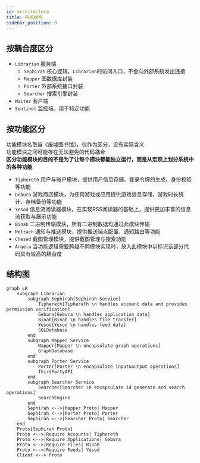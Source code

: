 ```yaml
---
id: architecture
title: 系统结构
sidebar_position: 0
---
```


## 按耦合度区分

- `Librarian` 服务端
  - `Sephirah` 核心逻辑，`Librarian`的访问入口，不会向外部系统发出连接
  - `Mapper` 图数据库封装
  - `Porter` 外部系统接口封装
  - `Searcher` 搜索引擎封装
- `Waiter` 客户端
- `Sentinel` 监控端，用于特定功能

## 按功能区分

功能模块名取自《废墟图书馆》，仅作为区分，没有实际含义  
功能模块之间可能存在无法避免的代码耦合  
**区分功能模块的目的不是为了让每个模块都能独立运行，而是从宏观上划分系统中的各种功能**

- `Tiphereth` 用户与账户模块，提供用户信息存储、登录令牌的生成、身份校验等功能
- `Gebura` 游戏商店模块，为任何游戏或应用提供游戏信息存储、游戏时长统计、存档备份等功能
- `Yesod` 信息流阅读器模块，在实现RSS阅读器的基础上，提供更加丰富的信息流获取与展示功能
- `Binah` 二进制传输模块，所有二进制数据均通过此模块传输
- `Netzach` 通知与推送模块，提供推送端点配置，通知路由等功能
- `Chesed` 截图管理模块，提供截图管理与搜索功能
- `Angela` 当功能逻辑需要跨越不同模块实现时，放入此模块中以标识该部分代码具有较高的耦合度

## 结构图

```mermaid
graph LR
    subgraph Librarian
        subgraph Sephirah[Sephirah Service]
            Tiphereth[Tiphereth \n handles account data and provides permission verification]
            Gebura[Gebura \n handles application data]
            Binah[Binah \n handles file transfer]
            Yesod[Yesod \n handles feed data]
            SQLDatabase
        end
        subgraph Mapper Service
            Mapper[Mapper \n encapsulate graph operations]
            GraphDatabase
        end
        subgraph Porter Service
            Porter[Porter \n encapsulate input&output operations]
            ThirdPartyAPI
        end
        subgraph Searcher Service
            Searcher[Searcher \n encapsulate id generate and search operations]
            SearchEngine
        end
        Sephirah <-->|Mapper Proto| Mapper
        Sephirah <-->|Porter Proto| Porter
        Sephirah <-->|Searcher Proto| Searcher
    end
    Proto[Sephirah Proto]
    Proto <-->|Require Accounts| Tiphereth
    Proto <-->|Require Applications| Gebura
    Proto <-->|Require Files| Binah
    Proto <-->|Require Feeds| Yesod
    Client <--> Proto
```
